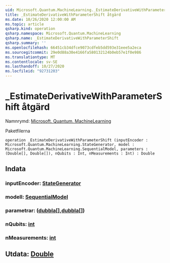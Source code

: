 ```yaml
---
uid: Microsoft.Quantum.MachineLearning._EstimateDerivativeWithParameterShift
title: _EstimateDerivativeWithParameterShift åtgärd
ms.date: 10/26/2020 12:00:00 AM
ms.topic: article
qsharp.kind: operation
qsharp.namespace: Microsoft.Quantum.MachineLearning
qsharp.name: _EstimateDerivativeWithParameterShift
qsharp.summary: ''
ms.openlocfilehash: 66451cb34dfce9073cdfeb5dd593e31eee5a2eca
ms.sourcegitcommit: 29e0d88a30e4166fa580132124b0eb57e1f0e986
ms.translationtype: MT
ms.contentlocale: sv-SE
ms.lasthandoff: 10/27/2020
ms.locfileid: "92731203"
---
```

# <a name="_estimatederivativewithparametershift-operation"></a>_EstimateDerivativeWithParameterShift åtgärd

Namnrymd: [Microsoft. Quantum. MachineLearning](xref:Microsoft.Quantum.MachineLearning)

Paketfilerna [](https://nuget.org/packages/)




```qsharp
operation _EstimateDerivativeWithParameterShift (inputEncoder : Microsoft.Quantum.MachineLearning.StateGenerator, model : Microsoft.Quantum.MachineLearning.SequentialModel, parameters : (Double[], Double[]), nQubits : Int, nMeasurements : Int) : Double
```


## <a name="input"></a>Indata

### <a name="inputencoder--stategenerator"></a>inputEncoder: [StateGenerator](xref:Microsoft.Quantum.MachineLearning.StateGenerator)




### <a name="model--sequentialmodel"></a>modell: [SequentialModel](xref:Microsoft.Quantum.MachineLearning.SequentialModel)




### <a name="parameters--doubledouble"></a>parametrar: ([dubbla](xref:microsoft.quantum.lang-ref.double)[],[dubbla](xref:microsoft.quantum.lang-ref.double)[])




### <a name="nqubits--int"></a>nQubits: [int](xref:microsoft.quantum.lang-ref.int)




### <a name="nmeasurements--int"></a>nMeasurements: [int](xref:microsoft.quantum.lang-ref.int)





## <a name="output--double"></a>Utdata: [Double](xref:microsoft.quantum.lang-ref.double)

